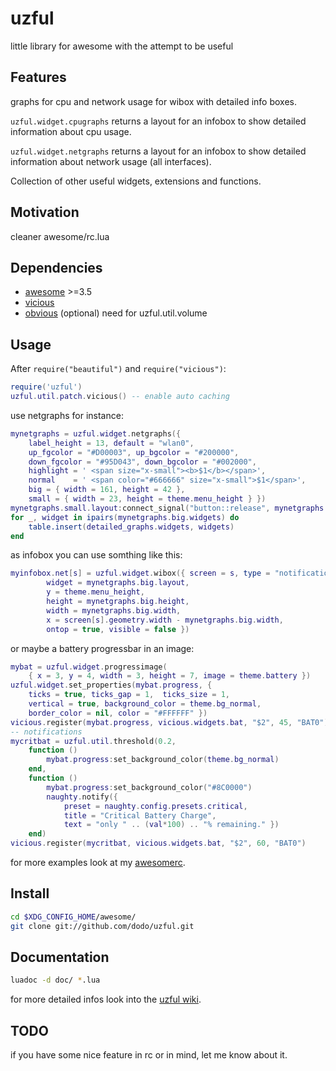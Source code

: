 # uzful

little library for awesome with the attempt to be useful

## Features

graphs for cpu and network usage for wibox with detailed info boxes.

`uzful.widget.cpugraphs` returns a layout for an infobox to show detailed information about cpu usage.

`uzful.widget.netgraphs` returns a layout for an infobox to show detailed information about network usage (all interfaces).

Collection of other useful widgets, extensions and functions.

## Motivation

cleaner awesome/rc.lua

## Dependencies

* [awesome](http://awesome.naquadah.org/) >=3.5
* [vicious](http://git.sysphere.org/vicious/)
* [obvious](http://git.mercenariesguild.net/?p=obvious.git) (optional) need for uzful.util.volume

## Usage

After `require("beautiful")` and `require("vicious")`:

```lua
require('uzful')
uzful.util.patch.vicious() -- enable auto caching
```

use netgraphs for instance:

```lua
mynetgraphs = uzful.widget.netgraphs({
    label_height = 13, default = "wlan0",
    up_fgcolor = "#D00003", up_bgcolor = "#200000",
    down_fgcolor = "#95D043", down_bgcolor = "#002000",
    highlight = ' <span size="x-small"><b>$1</b></span>',
    normal    = ' <span color="#666666" size="x-small">$1</span>',
    big = { width = 161, height = 42 },
    small = { width = 23, height = theme.menu_height } })
mynetgraphs.small.layout:connect_signal("button::release", mynetgraphs.switch)
for _, widget in ipairs(mynetgraphs.big.widgets) do
    table.insert(detailed_graphs.widgets, widgets)
end
```

as infobox you can use somthing like this:

```lua
myinfobox.net[s] = uzful.widget.wibox({ screen = s, type = "notification",
        widget = mynetgraphs.big.layout,
        y = theme.menu_height,
        height = mynetgraphs.big.height,
        width = mynetgraphs.big.width,
        x = screen[s].geometry.width - mynetgraphs.big.width,
        ontop = true, visible = false })
```

or maybe a battery progressbar in an image:

```lua
mybat = uzful.widget.progressimage(
    { x = 3, y = 4, width = 3, height = 7, image = theme.battery })
uzful.widget.set_properties(mybat.progress, {
    ticks = true, ticks_gap = 1,  ticks_size = 1,
    vertical = true, background_color = theme.bg_normal,
    border_color = nil, color = "#FFFFFF" })
vicious.register(mybat.progress, vicious.widgets.bat, "$2", 45, "BAT0")
-- notifications
mycritbat = uzful.util.threshold(0.2,
    function ()
        mybat.progress:set_background_color(theme.bg_normal)
    end,
    function ()
        mybat.progress:set_background_color("#8C0000")
        naughty.notify({
            preset = naughty.config.presets.critical,
            title = "Critical Battery Charge",
            text = "only " .. (val*100) .. "% remaining." })
    end)
vicious.register(mycritbat, vicious.widgets.bat, "$2", 60, "BAT0")
```

for more examples look at my [awesomerc](https://github.com/dodo/awesomerc).

## Install

```bash
cd $XDG_CONFIG_HOME/awesome/
git clone git://github.com/dodo/uzful.git
```

## Documentation

```bash
luadoc -d doc/ *.lua
```

for more detailed infos look into the [uzful wiki](https://github.com/dodo/uzful/wiki).

## TODO

if you have some nice feature in rc or in mind, let me know about it.
